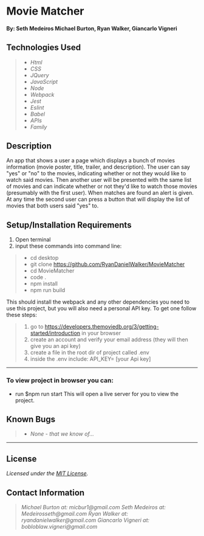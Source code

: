 # Movie Matcher

#### By: Seth Medeiros Michael Burton, Ryan Walker, Giancarlo Vigneri

## Technologies Used

>* _Html_
>* _CSS_
>* _JQuery_
>* _JavaScript_
>* _Node_
>* _Webpack_
>* _Jest_
>* _Eslint_
>* _Babel_
>* _APIs_
>* _Family_


## Description

An app that shows a user a page which displays a bunch of movies information (movie poster, title, trailer, and description). The user can say "yes" or "no" to the movies, indicating whether or not they would like to watch said movies. Then another user will be presented with the same list of movies and can indicate whether or not they'd like to watch those movies (presumably with the first user). When matches are found an alert is given. At any time the second user can press a button that will display the list of movies that both users said "yes" to.

## Setup/Installation Requirements

1. Open terminal 
2. input these commands into command line:

>* cd desktop
>* git clone https://github.com/RyanDanielWalker/MovieMatcher
>* cd MovieMatcher
>* code .
>* npm install
>* npm run build

This should install the webpack and any other dependencies you need to use this project, but you will also need a personal API key. To get one follow these steps:

>1. go to https://developers.themoviedb.org/3/getting-started/introduction in your browser
>2. create an account and verify your email address (they will then give you an api key)
>3. create a file in the root dir of project called .env
>4. inside the .env include:  API_KEY= [your Api key]
---
### To view project in browser you can:

* run $npm run start
This will open a live server for you to view the project.  

## Known Bugs

>* _None - that we know of..._
---
## License
_Licensed under the [MIT License](LICENSE)._

## Contact Information
>_Michael Burton at: micbur1@gmail.com_
>_Seth Medeiros at: Medeirosseth@gmail.com_
>_Ryan Walker at: ryandanielwalker@gmail.com_
>_Giancarlo Vigneri at: bobloblaw.vigneri@gmail.com_
